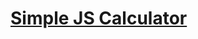 # [Simple JS Calculator](https://lvcc-wad.github.io/Students/ACT/Artuza-Janbert/Simple-JS-Calculator/)
